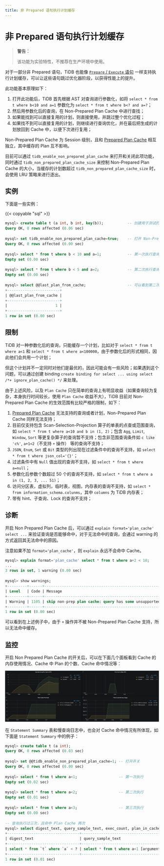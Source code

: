 ```yaml
---
title: 非 Prepared 语句执行计划缓存
---
```


# 非 Prepared 语句执行计划缓存

> **警告：**
>
> 该功能为实验特性，不推荐在生产环境中使用。

对于一部分非 Prepared 语句，TiDB 也能像 [`Prepare` / `Execute` 语句](sql-prepared-plan-cache.md) 一样支持执行计划缓存，可以让这些语句跳过优化器阶段，以获得性能上的提升。

此功能基本原理如下：

1. 打开此功能后，TiDB 首先根据 AST 对查询进行参数化，如将 `select * from t where b<10 and a=1` 参数化为 `select * from t where b<? and a=?`；
2. 然后用参数化后的查询，在 Non-Prepared Plan Cache 中进行查找；
3. 如果能找到可以直接复用的计划，则直接使用，并跳过整个优化过程；
4. 如果找不到可以直接复用的计划，则继续进行查询优化，并在最后把生成的计划放回到 Cache 中，以便下次进行复用；

Non-Prepared Plan Cache 为 Session 级别，且和 [Prepared Plan Cache](sql-prepared-plan-cache.md) 相互独立，其中缓存的 Plan 互不影响。

目前可以通过 `tidb_enable_non_prepared_plan_cache` 来打开和关闭此项功能，同时通过 `tidb_non_prepared_plan_cache_size` 来控制 Non-Prepared Plan Cache 的大小，当缓存的计划数超过 `tidb_non_prepared_plan_cache_size` 时，会使用 LRU 策略来进行逐出。

## 实例

下面是一些实例：

{{< copyable "sql" >}}

```sql
mysql> create table t (a int, b int, key(b));           -- 创建用于测试的 table
Query OK, 0 rows affected (0.06 sec)

mysql> set tidb_enable_non_prepared_plan_cache=true;    -- 打开 Non-Prepared Plan Cache
Query OK, 0 rows affected (0.00 sec)

mysql> select * from t where b < 10 and a=1;            -- 第一次执行查询
Empty set (0.00 sec)

mysql> select * from t where b < 5 and a=2;             -- 第二次执行查询
Empty set (0.00 sec)

mysql> select @@last_plan_from_cache;                   -- 可以看到第二次执行的执行计划来自于 Cache
+------------------------+
| @@last_plan_from_cache |
+------------------------+
|                      1 |
+------------------------+
1 row in set (0.00 sec)
```

## 限制

TiDB 对一种参数化后的查询，只能缓存一个计划，比如对于 `select * from t where a<1` 和 `select * from t where a<100000`，由于参数化后的形式相同，因此他们会共用一个计划；

但这个计划并不一定同时对他们是最优的，因此可能会有一些风险；如果遇到这个问题，可以通过创建 binding `create binding for select ... using select /*+ ignore_plan_cache() */` 来处理。

由于上述风险，以及 `Plan Cache` 只在简单的查询上有明显收益（如果查询较为复杂，本身执行时间较长，使用 `Plan Cache` 收益不大），TiDB 目前对 Non-Prepared Plan Cache 的生效范围有比较严格的限制，如下：

1. [Prepared Plan Cache](sql-prepared-plan-cache.md) 无法支持的查询或者计划，Non-Prepared Plan Cache 同样无法支持；
2. 目前仅支持包含 Scan-Selection-Projection 算子的单表的点查或范围查询，如 `select * from t where a<10 and b in (1, 2)`；包含 `Agg`, `Limit`, `Window`, `Sort` 等更复杂算子的查询暂不支持；包含非范围查询条件如 `c like 'c%'`, `a+1<2`（不支持 `+` 操作） 等的查询不支持；
3. `JSON`, `Enum`, `Set` 或 `Bit` 类型的列出现在过滤条件中的查询不支持，如 `select * from t where json_col='{}'`；
4. 过滤条件中有 `Null` 值出现的查询不支持，如 `select * from t where a=null`；
5. 参数化后参数个数超过 50 个的查询不支持，如 `select * from t where a in (1, 2, 3, ... 51)`；
6. 访问分区表，虚拟列，临时表，视图，内存表的查询不支持，如 `select * from information_schema.colunms`，其中 `columns` 为 TiDB 内存表；
7. 带有 hint、子查询、Lock 的查询不支持；

## 诊断

开启 Non Prepared Plan Cache 后，可以通过 `explain format='plan_cache' select ...` 来验证查询是否能够命中，对于无法命中的查询，会通过 warning 的方式返回其无法命中的原因。

注意如果不加 `format='plan_cache'`，则 `explain` 永远不会命中 Cache。

```sql
mysql> explain format='plan_cache' select * from t where a+2 < 10;
...
3 rows in set, 1 warning (0.00 sec)

mysql> show warnings;
+---------+------+-----------------------------------------------------------------------+
| Level   | Code | Message                                                               |
+---------+------+-----------------------------------------------------------------------+
| Warning | 1105 | skip non-prep plan cache: query has some unsupported binary operation |
+---------+------+-----------------------------------------------------------------------+
1 row in set (0.00 sec)
```

可以看到在上述例子中，由于 `+` 操作并不被 Non-Prepared Plan Cache 支持，所以无法命中缓存。

## 监控

开启 Non Prepared Plan Cache 的开关后，可以在下面几个面板看到 Cache 的内存使用情况、Cache 中 Plan 的个数、Cache 命中情况等：

![](media/tidb-non-prepared-plan-cache-metrics.png)

在 `Statement Summary` 表和慢查询日志中，也会对 Cache 命中情况有所体现，如下面是 `Statement Summary` 中的例子：

```sql
mysql> create table t (a int);
Query OK, 0 rows affected (0.03 sec)

mysql> set @@tidb_enable_non_prepared_plan_cache=1; -- 打开开关
Query OK, 0 rows affected (0.00 sec)

mysql> select * from t where a<1;                   -- 第一次执行
Empty set (0.02 sec)

mysql> select * from t where a<2;                   -- 第二次执行
Empty set (0.01 sec)

mysql> select * from t where a<3;                   -- 第三次执行
Empty set (0.00 sec)

-- 查询执行过三次，且命中 Plan Cache 两次
mysql> select digest_text, query_sample_text, exec_count, plan_in_cache, plan_cache_hits from information_schema.statements_summary where digest_text like '%select * from %';
+---------------------------------+------------------------------------------+------------+---------------+-----------------+
| digest_text                     | query_sample_text                        | exec_count | plan_in_cache | plan_cache_hits |
+---------------------------------+------------------------------------------+------------+---------------+-----------------+
| select * from `t` where `a` < ? | select * from t where a<1 [arguments: 1] |          3 |             1 |               2 |
+---------------------------------+------------------------------------------+------------+---------------+-----------------+
1 row in set (0.01 sec)
```